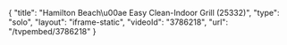 {
    "title": "Hamilton Beach\u00ae Easy Clean-Indoor Grill (25332)",
    "type": "solo",
    "layout": "iframe-static",
    "videoId": "3786218",
    "url": "\/tvpembed\/3786218"
}
